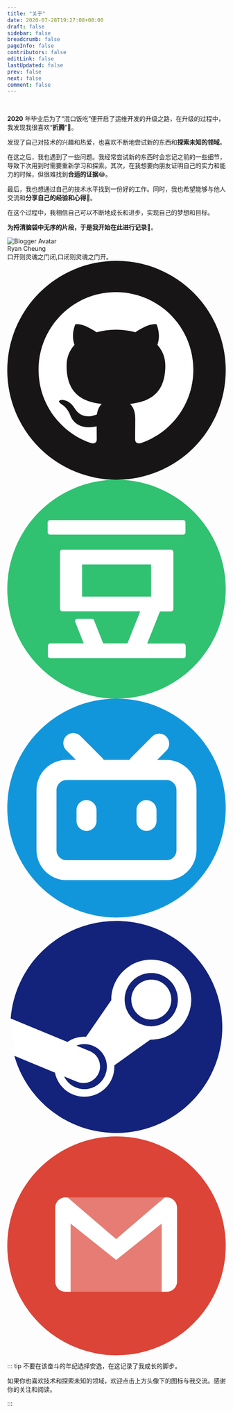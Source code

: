 ```yaml
---
title: "关于"
date: 2020-07-28T19:27:08+08:00
draft: false
sidebar: false
breadcrumb: false
pageInfo: false
contributors: false
editLink: false
lastUpdated: false
prev: false
next: false
comment: false
---
```

<br>





**2020** 年毕业后为了“混口饭吃”便开启了运维开发的升级之路，在升级的过程中，我发现我很喜欢“**折腾**”🤔。

发现了自己对技术的兴趣和热爱，也喜欢不断地尝试新的东西和**探索未知的领域**。

在这之后，我也遇到了一些问题。我经常尝试新的东西时会忘记之前的一些细节，导致下次用到时需要重新学习和探索。其次，在我想要向朋友证明自己的实力和能力的时候，但很难找到**合适的证据**😂。

最后，我也想通过自己的技术水平找到一份好的工作。同时，我也希望能够与他人交流和**分享自己的经验和心得**🙈。

在这个过程中，我相信自己可以不断地成长和进步，实现自己的梦想和目标。




**为捋清脑袋中无序的片段，于是我开始在此进行记录**📝。






<div class="blogger-info" vocab="https://schema.org/"   typeof="Person"><div class="blogger" style="cursor: pointer;" aria-label="个人介绍" data-balloon-pos="down" role="navigation"><img class="blogger-avatar round" src="/logo2.png" property="image" alt="Blogger Avatar"><div class="blogger-name" property="name">Ryan Cheung</div><div class="blogger-description">口开则灵魂之门闭,口闭则灵魂之门开。</div><meta property="url" content="/about"><div class="social-media-wrapper"><a class="social-media" href="https://github.com/ryanxin7" rel="noopener noreferrer" target="_blank" aria-label="GitHub" data-balloon-pos="up"><svg xmlns="http://www.w3.org/2000/svg" class="icon github-icon" viewBox="0 0 1024 1024"><circle cx="512" cy="512" r="512" fill="#171515"></circle><path fill="#fff" d="M509.423 146.442c-200.317 0-362.756 162.42-362.756 362.8 0 160.266 103.936 296.24 248.109 344.217 18.139 3.327 24.76-7.872 24.76-17.486 0-8.613-.313-31.427-.49-61.702-100.912 21.923-122.205-48.63-122.205-48.63-16.495-41.91-40.28-53.067-40.28-53.067-32.937-22.51 2.492-22.053 2.492-22.053 36.407 2.566 55.568 37.386 55.568 37.386 32.362 55.438 84.907 39.43 105.58 30.143 3.296-23.444 12.667-39.43 23.032-48.498-80.557-9.156-165.246-40.28-165.246-179.297 0-39.604 14.135-71.988 37.342-97.348-3.731-9.178-16.18-46.063 3.556-96.009 0 0 30.46-9.754 99.76 37.19 28.937-8.048 59.97-12.071 90.823-12.211 30.807.14 61.843 4.165 90.822 12.21 69.26-46.944 99.663-37.189 99.663-37.189 19.792 49.946 7.34 86.831 3.61 96.01 23.25 25.359 37.29 57.742 37.29 97.347 0 139.366-84.82 170.033-165.637 179.013 13.026 11.2 24.628 33.342 24.628 67.182 0 48.498-.445 87.627-.445 99.521 0 9.702 6.535 20.988 24.945 17.444 144.03-48.067 247.881-183.95 247.881-344.175 0-200.378-162.442-362.798-362.802-362.798z"></path></svg></a><a class="social-media" href="https://www.douban.com/people/197705561/?_i=8433244dzTS9IN" rel="noopener noreferrer" target="_blank" aria-label="Douban" data-balloon-pos="up"><svg xmlns="http://www.w3.org/2000/svg" class="icon douban-icon" viewBox="0 0 1024 1024"><circle cx="512" cy="512" r="512" fill="#30c171"></circle><path fill="#fff" d="M824.418 188.791H200.306c-6 0-11 5.142-11 11v46.204c0 6 5.142 11 11 11h624.04c6 0 11-5.142 11-11v-46.276a11 11 0 0 0-11.515-11.515zm0 577.836H655.681l60.108-150.27h50.838c6 0 12-5.142 12-11V339c0-6-5.142-12-12-12h-508.53c-6 0-11 5.142-11 11v265.78c0 6 5.141 12 11 12h365.212l-60.108 150.27H449.936l-41.569-103.994c0-6-5.141-11-11-11h-69.305c-6 0-11 5.142-11 11L358.63 766.05H201.48c-6 0-11 5.142-11 12v46.203c0 6 5.142 11 11 11h624.04c6 0 11-5.141 11-11V778.05c0-6.446-5.142-12-11.515-12zM350.577 547.051v-150.27h323.57v150.27h-323.57z"></path></svg></a><a class="social-media" href="https://space.bilibili.com/15519607" rel="noopener noreferrer" target="_blank" aria-label="BiliBili" data-balloon-pos="up"><svg xmlns="http://www.w3.org/2000/svg" class="icon bilibili-icon" viewBox="0 0 1024 1024"><circle cx="512" cy="512" r="512" fill="#1296db"></circle><path fill="#fff" d="M745.363 177.725a47 47 0 0 1 0 66.3L702.5 286.85h44A141 141 0 0 1 887 427.512v281.25a141 141 0 0 1-141 140.626H277.25A141 141 0 0 1 137 708.763v-281.25a141 141 0 0 1 141-141h43.725l-42.788-42.825a47 47 0 1 1 66.263-66.3l99.45 99.45c2.963 2.962 5.438 6.187 7.425 9.637h120.487c1.988-3.45 4.5-6.75 7.463-9.675l99.413-99.45a47 47 0 0 1 66.3 0zm1.012 203.25h-468.75a47 47 0 0 0-46.763 43.388l-.112 3.525v281.25c0 24.712 19.125 44.962 43.387 46.724l3.488.15h468.75a47 47 0 0 0 46.763-43.387l.112-3.487v-281.25c0-26-21-47-47-46.876zm-375 93.75c26 0 47 21 47 47v47a47 47 0 1 1-93.75 0V521.6c0-26 21-47 47-47zm281.25 0c26 0 47 21 47 47v47a47 47 0 1 1-93.75 0V521.6c0-26 21-47 47-47z"></path></svg></a><a class="social-media" href="https://steamcommunity.com/id/luox1n/" rel="noopener noreferrer" target="_blank" aria-label="Steam" data-balloon-pos="up"><svg xmlns="http://www.w3.org/2000/svg" class="icon steam-icon" viewBox="0 0 1024 1024"><circle cx="512" cy="512" r="488" fill="#fff"></circle><path fill="#13227a" d="M1008 512c0 274-222.4 496-496.8 496-227.6 0-419.2-152.6-478-360.8l190.4 78.6c12.8 64.2 69.8 112.8 137.8 112.8 78.4 0 143.8-64.8 140.4-147l169-120.4c104.2 2.6 191.6-81.8 191.6-187 0-103.2-84-187-187.4-187s-187.4 84-187.4 187v2.4L369.2 558c-31-1.8-61.4 6.8-87 24.2L16 472.2C36.4 216.8 250.2 16 511.2 16 785.6 16 1008 238 1008 512zM327.4 768.6l-61-25.2a105.58 105.58 0 0 0 54.4 51.6c53.8 22.4 115.6-3.2 138-56.8 10.8-26 11-54.6.2-80.6-10.8-26-31-46.4-57-57.2-25.8-10.8-53.4-10.4-77.8-1.2l63 26c39.6 16.4 58.4 61.8 41.8 101.4-16.6 39.8-62 58.4-101.6 42zM675 508.8c-68.8 0-124.8-56-124.8-124.6s56-124.6 124.8-124.6 124.8 56 124.8 124.6S744 508.8 675 508.8zm.2-31.2c51.8 0 93.8-42 93.8-93.6 0-51.8-42-93.6-93.8-93.6s-93.8 42-93.8 93.6c.2 51.6 42.2 93.6 93.8 93.6z"></path></svg></a><a class="social-media" href="mailto:99929x@gmail.com" rel="noopener noreferrer" target="_blank" aria-label="gmail" data-balloon-pos="up"><svg xmlns="http://www.w3.org/2000/svg" class="icon gmail-icon" viewBox="0 0 1024 1024"><circle cx="512" cy="512" r="512" fill="#DB4437"></circle><path fill="#E67C73" d="M277.48 285.567h465.767v441.362H277.48V285.567z"></path><path fill="#FFF" d="M282.543 285.567h-10.645c-25.962 0-47.122 21.808-47.122 48.705v343.952c0 26.897 21.08 48.705 47.122 48.705h24.976V407.954l213.49 169.95 213.489-169.95V726.93h24.975c26.04 0 47.123-21.809 47.123-48.705V334.272c0-26.897-21.134-48.705-47.123-48.705h-10.644L510.364 480.44 282.542 285.567z"></path></svg></a></div></div></div>

::: tip 不要在该奋斗的年纪选择安逸，在这记录了我成长的脚步。



如果你也喜欢技术和探索未知的领域，欢迎点击上方头像下的图标与我交流。感谢你的关注和阅读。

:::



